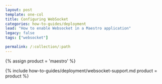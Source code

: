 ```yaml
---
layout: post
template: one-col
title: Configuring WebSocket
categories: how-to-guides/deployment
lead: "How to enable Websocket in a Maestro application"
legacy: false
tags: ["websocket"]

permalink: /:collection/:path
---
```


{% assign product = 'maestro' %}

{% include how-to-guides/deployment/websocket-support.md product = product %}
